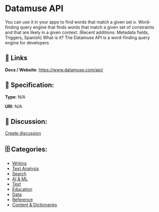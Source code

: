 # Datamuse API


You can use it in your apps to find words that match a given set o. Word-finding query engine that finds words that match a given set of constraints and that are likely in a given context.  (Recent additions: Metadata fields, Triggers, Spanish) What is it? The Datamuse API is a word-finding query engine for developers

##  🔗 Links
**Docs / Website**: https://www.datamuse.com/api/

## 🧬 Specification:
**Type**: N/A

**URI**: N/A

## 💬 Discussion:
[Create discussion](https://github.com/apis-list/apis-list/discussions/new)

## 🗄️ Categories:
- [Writing](https://github.com/apis-list/apis-list#writing)
- [Text Analysis](https://github.com/apis-list/apis-list#text-analysis)
- [Search](https://github.com/apis-list/apis-list#search)
- [AI & ML](https://github.com/apis-list/apis-list#ai--ml)
- [Text](https://github.com/apis-list/apis-list#text)
- [Education](https://github.com/apis-list/apis-list#education)
- [Data](https://github.com/apis-list/apis-list#data)
- [Reference](https://github.com/apis-list/apis-list#reference)
- [Content & Dictionaries](https://github.com/apis-list/apis-list#content--dictionaries)



